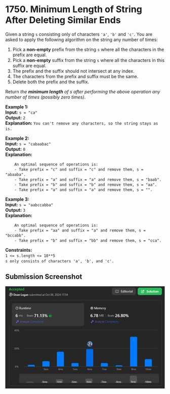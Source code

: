 # 1750. Minimum Length of String After Deleting Similar Ends

Given a string `s` consisting only of characters `'a'`, `'b'` and `'c'`. You are asked to apply the following algorithm on the string any number of times:

1. Pick a **non-empty** prefix from the string `s` where all the characters in the prefix are equal.  
2. Pick a **non-empty** suffix from the string `s` where all the characters in this suffix are equal.  
3. The prefix and the suffix should not intersect at any index.  
4. The characters from the prefix and suffix must be the same.  
5. Delete both the prefix and the suffix.  

Return *the **minimum length** of s after performing the above operation any number of times (possibly zero times)*.  

**Example 1:**  
    **Input:** `s = "ca"`  
    **Output:** `2`  
    **Explanation:** `You can't remove any characters, so the string stays as is.`  

**Example 2:**  
    **Input:** `s = "cabaabac"`  
    **Output:** `0`  
    **Explanation:**  
```
    An optimal sequence of operations is:
    - Take prefix = "c" and suffix = "c" and remove them, s = "abaaba".
    - Take prefix = "a" and suffix = "a" and remove them, s = "baab".
    - Take prefix = "b" and suffix = "b" and remove them, s = "aa".
    - Take prefix = "a" and suffix = "a" and remove them, s = "".
```  

**Example 3:**  
    **Input:** `s = "aabccabba"`  
    **Output:** `3`  
    **Explanation:**  
```
    An optimal sequence of operations is:
    - Take prefix = "aa" and suffix = "a" and remove them, s = "bccabb".
    - Take prefix = "b" and suffix = "bb" and remove them, s = "cca".
```  

**Constraints:**  
    `1 <= s.length <= 10**5`  
    `s only consists of characters 'a', 'b', and 'c'.`  


## Submission Screenshot

![Image](./minimum-length-of-string-after-deleting-similar-ends.png)